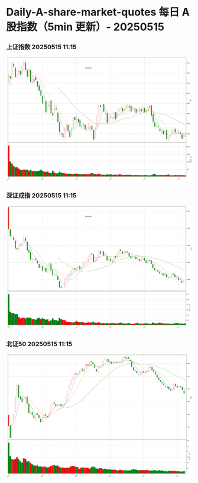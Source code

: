 
# Daily-A-share-market-quotes 每日 A 股指数（5min 更新）- 20250515

### 上证指数 20250515 11:15
![](./fig/2025/5/20250515-sh000001.png)

### 深证成指 20250515 11:15
![](./fig/2025/5/20250515-sz399001.png)

### 北证50 20250515 11:15
![](./fig/2025/5/20250515-bj899050.png)

